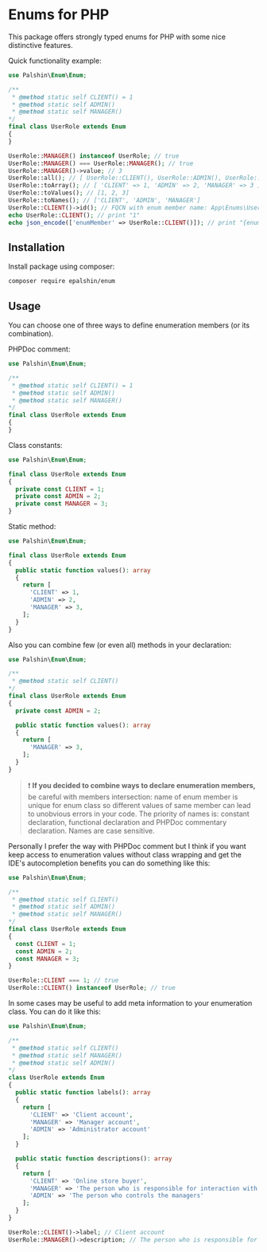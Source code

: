 # Enums for PHP

This package offers strongly typed enums for PHP
with some nice distinctive features.

Quick functionality example:

```php
use Palshin\Enum\Enum;

/**
 * @method static self CLIENT() = 1
 * @method static self ADMIN()
 * @method static self MANAGER()
*/
final class UserRole extends Enum
{
}

UserRole::MANAGER() instanceof UserRole; // true
UserRole::MANAGER() === UserRole::MANAGER(); // true
UserRole::MANAGER()->value; // 3
UserRole::all(); // [ UserRole::CLIENT(), UserRole::ADMIN(), UserRole::MANAGER() ]
UserRole::toArray(); // [ 'CLIENT' => 1, 'ADMIN' => 2, 'MANAGER' => 3 ]
UserRole::toValues(); // [1, 2, 3]
UserRole::toNames(); // ['CLIENT', 'ADMIN', 'MANAGER']
UserRole::CLIENT()->id(); // FQCN with enum member name: App\Enums\UserRole::CLIENT
echo UserRole::CLIENT(); // print "1"
echo json_encode(['enumMember' => UserRole::CLIENT()]); // print "{enumMember:1}"
```

## Installation

Install package using composer:
```bash
composer require epalshin/enum
```

## Usage
You can choose one of three ways to define enumeration members (or its combination).

PHPDoc comment:
```php
use Palshin\Enum\Enum;

/**
 * @method static self CLIENT() = 1
 * @method static self ADMIN()
 * @method static self MANAGER()
*/
final class UserRole extends Enum
{
}
```

Class constants:
```php
use Palshin\Enum\Enum;

final class UserRole extends Enum
{
  private const CLIENT = 1;
  private const ADMIN = 2;
  private const MANAGER = 3;
}
```

Static method:
```php
use Palshin\Enum\Enum;

final class UserRole extends Enum
{
  public static function values(): array
  {
    return [
      'CLIENT' => 1,
      'ADMIN' => 2,
      'MANAGER' => 3,
    ]; 
  }
}
```

Also you can combine few (or even all) methods in your declaration:

```php
use Palshin\Enum\Enum;

/**
 * @method static self CLIENT()
*/
final class UserRole extends Enum
{
  private const ADMIN = 2;

  public static function values(): array
  {
    return [
      'MANAGER' => 3,
    ]; 
  }
}
```
> :exclamation: **If you decided to combine ways to declare enumeration members,**
> be careful with members intersection: name of enum member is unique for
> enum class so different values of same member can lead to unobvious errors
> in your code. The priority of names is: constant declaration, 
> functional declaration and PHPDoc commentary declaration. Names are case sensitive.

Personally I prefer the way with PHPDoc comment 
but I think if you want keep access to enumeration values 
without class wrapping and
get the IDE's autocompletion benefits
you can do something like this:
```php
use Palshin\Enum\Enum;

/**
 * @method static self CLIENT()
 * @method static self ADMIN()
 * @method static self MANAGER()
*/
final class UserRole extends Enum
{
  const CLIENT = 1;
  const ADMIN = 2;
  const MANAGER = 3;
}

UserRole::CLIENT === 1; // true
UserRole::CLIENT() instanceof UserRole; // true
```
In some cases may be useful to add meta information to your
enumeration class. You can do it like this:

```php
use Palshin\Enum\Enum;

/**
 * @method static self CLIENT()
 * @method static self MANAGER()
 * @method static self ADMIN()
*/
class UserRole extends Enum
{
  public static function labels(): array
  {
    return [
      'CLIENT' => 'Client account',
      'MANAGER' => 'Manager account',
      'ADMIN' => 'Administrator account'
    ];
  }

  public static function descriptions(): array
  {
    return [
      'CLIENT' => 'Online store buyer',
      'MANAGER' => 'The person who is responsible for interaction with the client',
      'ADMIN' => 'The person who controls the managers'
    ];
  }
}

UserRole::CLIENT()->label; // Client account
UserRole::MANAGER()->description; // The person who is responsible for interaction with the client
```


